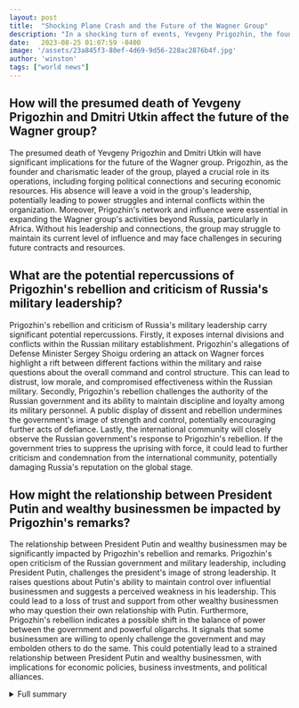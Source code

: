```yaml
---
layout: post
title:  "Shocking Plane Crash and the Future of the Wagner Group"
description: "In a shocking turn of events, Yevgeny Prigozhin, the founder of the Wagner mercenary group, and Dmitri Utkin were listed as passengers on a plane that crashed near Moscow. This incident comes shortly after Prigozhin led a rebellion against Russia's military leadership, causing a significant rupture in the relationship between the two parties."
date:   2023-08-25 01:07:59 -0400
image: '/assets/23a845f3-80ef-4d69-9d56-228ac2876b4f.jpg'
author: 'winston'
tags: ["world news"]
---
```


## How will the presumed death of Yevgeny Prigozhin and Dmitri Utkin affect the future of the Wagner group?
The presumed death of Yevgeny Prigozhin and Dmitri Utkin will have significant implications for the future of the Wagner group. Prigozhin, as the founder and charismatic leader of the group, played a crucial role in its operations, including forging political connections and securing economic resources. His absence will leave a void in the group's leadership, potentially leading to power struggles and internal conflicts within the organization. Moreover, Prigozhin's network and influence were essential in expanding the Wagner group's activities beyond Russia, particularly in Africa. Without his leadership and connections, the group may struggle to maintain its current level of influence and may face challenges in securing future contracts and resources.

## What are the potential repercussions of Prigozhin's rebellion and criticism of Russia's military leadership?
Prigozhin's rebellion and criticism of Russia's military leadership carry significant potential repercussions. Firstly, it exposes internal divisions and conflicts within the Russian military establishment. Prigozhin's allegations of Defense Minister Sergey Shoigu ordering an attack on Wagner forces highlight a rift between different factions within the military and raise questions about the overall command and control structure. This can lead to distrust, low morale, and compromised effectiveness within the Russian military. Secondly, Prigozhin's rebellion challenges the authority of the Russian government and its ability to maintain discipline and loyalty among its military personnel. A public display of dissent and rebellion undermines the government's image of strength and control, potentially encouraging further acts of defiance. Lastly, the international community will closely observe the Russian government's response to Prigozhin's rebellion. If the government tries to suppress the uprising with force, it could lead to further criticism and condemnation from the international community, potentially damaging Russia's reputation on the global stage.

## How might the relationship between President Putin and wealthy businessmen be impacted by Prigozhin's remarks?
The relationship between President Putin and wealthy businessmen may be significantly impacted by Prigozhin's rebellion and remarks. Prigozhin's open criticism of the Russian government and military leadership, including President Putin, challenges the president's image of strong leadership. It raises questions about Putin's ability to maintain control over influential businessmen and suggests a perceived weakness in his leadership. This could lead to a loss of trust and support from other wealthy businessmen who may question their own relationship with Putin. Furthermore, Prigozhin's rebellion indicates a possible shift in the balance of power between the government and powerful oligarchs. It signals that some businessmen are willing to openly challenge the government and may embolden others to do the same. This could potentially lead to a strained relationship between President Putin and wealthy businessmen, with implications for economic policies, business investments, and political alliances.

<details>
  <summary>Full summary</summary>
In a shocking turn of events, Yevgeny Prigozhin, the founder of the Wagner mercenary group, and Dmitri Utkin were listed as passengers on a plane that crashed near Moscow. This incident comes shortly after Prigozhin led a rebellion against Russia's military leadership, causing a significant rupture in the relationship between the two parties.<br><br>According to Russian aviation authorities, Prigozhin's name appeared on the passenger manifest of the ill-fated plane. Several Russian news outlets reported on this tragic event, but the uncertainty surrounding Prigozhin's fate remains, with a Telegram account associated with the Wagner group stating that his status is still unknown.<br><br>The presence of Dmitri Utkin, Wagner's most prominent commander, on the same flight raises further questions about the circumstances of the crash. Utkin, often described as the co-founder of the mercenary group, had an obsessive fascination with the history of the Third Reich, which apparently served as the inspiration for the group's name. Utkin's role within the Wagner group has been a subject of debate, with some speculating that he was merely a frontman for someone else.<br><br>Prigozhin's rebellion against Russia's military leadership in June created waves within the country. Despite his actions, he continued to move freely, even meeting with President Vladimir Putin on June 29. However, his falling out with the Russian government became apparent after years of supporting Putin, as he began openly criticizing it.<br><br>In a series of events from the Extra JSON sources, Prigozhin's rebellion took a more intense turn. He accused Defense Minister Sergey Shoigu of ordering an attack on Wagner forces, which prompted the Russia's Federal Security Service (FSB) to call on Wagner fighters not to follow Prigozhin's orders and assist in his arrest. Prigozhin denied that the rebellion was a military coup and instead referred to it as a 'march for justice.'<br><br>These bold accusations made by Prigozhin have sparked concerns both domestically and internationally. The White House National Security Council is closely monitoring the situation and consulting with allies and partners. General Sergey Surovikin, a key figure in Russia's military, urged Wagner fighters to abandon the rebellion and return to loyalty.<br><br>Prigozhin's criticism of the military leadership and the Russian government is a criminal offense in the country. Despite this, some experts speculate that Prigozhin may be speaking with the tacit approval of the Kremlin. His remarks, which imply that Putin is weak and easily manipulated, have raised eyebrows and put the spotlight on the relationship between the president and wealthy businessmen.<br><br>In addition to his accusations against Shoigu, Prigozhin has also criticized the Russian defense ministry's portrayal of the ongoing counteroffensive in southern Ukraine. He claims that Russia's army is actually retreating in the Zaporizhzhia and Kherson regions and accuses the defense ministry of deceiving the president with false reports.<br><br>The context provided by the Extra JSON sources sheds light on the Wagner group's activities beyond the current rebellion. The group has gained influence as one of Russia's most prominent foreign policy tools, involved in conflicts in Syria and Ukraine. It has expanded its footprint in Africa, offering military support and security services in exchange for resource concessions and diplomatic support.<br><br>However, the recent plane crash and the presumed death of Prigozhin and Utkin raise questions about the future of the Wagner group. Prigozhin's charisma, economic powers, and political connections have been instrumental in the group's operations. Without him, the group's direction and influence may face uncertainty.<br><br>The story of the Wagner group and its leaders is a tale of rebellion and power. It highlights the complexities of Russia's military dynamics and the influence of private mercenary groups in shaping foreign policy. The repercussions of these events are sure to reverberate both domestically and internationally, as the world watches how the Russian government handles this situation.
</details>
